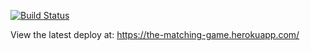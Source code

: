 [![Build Status](https://travis-ci.org/mau11/matching-game.svg?branch=master)](https://travis-ci.org/mau11/matching-game)

View the latest deploy at: https://the-matching-game.herokuapp.com/
